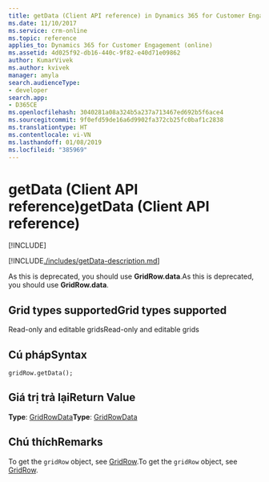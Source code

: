 ```yaml
---
title: getData (Client API reference) in Dynamics 365 for Customer Engagement| MicrosoftDocs
ms.date: 11/10/2017
ms.service: crm-online
ms.topic: reference
applies_to: Dynamics 365 for Customer Engagement (online)
ms.assetid: 4d025f92-db16-440c-9f82-e40d71e09862
author: KumarVivek
ms.author: kvivek
manager: amyla
search.audienceType:
- developer
search.app:
- D365CE
ms.openlocfilehash: 3040281a08a324b5a237a713467ed692b5f6ace4
ms.sourcegitcommit: 9f0efd59de16a6d9902fa372cb25fc0baf1c2838
ms.translationtype: HT
ms.contentlocale: vi-VN
ms.lasthandoff: 01/08/2019
ms.locfileid: "385969"
---
```

# <a name="getdata-client-api-reference"></a><span data-ttu-id="c4152-102">getData (Client API reference)</span><span class="sxs-lookup"><span data-stu-id="c4152-102">getData (Client API reference)</span></span>

[!INCLUDE[](../../../../../includes/cc_applies_to_update_9_0_0.md)]

[!INCLUDE[./includes/getData-description.md](./includes/getData-description.md)]

<span data-ttu-id="c4152-103">As this is deprecated, you should use **GridRow.data**.</span><span class="sxs-lookup"><span data-stu-id="c4152-103">As this is deprecated, you should use **GridRow.data**.</span></span>

## <a name="grid-types-supported"></a><span data-ttu-id="c4152-104">Grid types supported</span><span class="sxs-lookup"><span data-stu-id="c4152-104">Grid types supported</span></span>

<span data-ttu-id="c4152-105">Read-only and editable grids</span><span class="sxs-lookup"><span data-stu-id="c4152-105">Read-only and editable grids</span></span>

## <a name="syntax"></a><span data-ttu-id="c4152-106">Cú pháp</span><span class="sxs-lookup"><span data-stu-id="c4152-106">Syntax</span></span>

`gridRow.getData();`

## <a name="return-value"></a><span data-ttu-id="c4152-107">Giá trị trả lại</span><span class="sxs-lookup"><span data-stu-id="c4152-107">Return Value</span></span>

<span data-ttu-id="c4152-108">**Type**: [GridRowData](../gridrowdata.md)</span><span class="sxs-lookup"><span data-stu-id="c4152-108">**Type**: [GridRowData](../gridrowdata.md)</span></span>

## <a name="remarks"></a><span data-ttu-id="c4152-109">Chú thích</span><span class="sxs-lookup"><span data-stu-id="c4152-109">Remarks</span></span>

<span data-ttu-id="c4152-110">To get the `gridRow` object, see [GridRow](../gridrow.md).</span><span class="sxs-lookup"><span data-stu-id="c4152-110">To get the `gridRow` object, see [GridRow](../gridrow.md).</span></span> 

